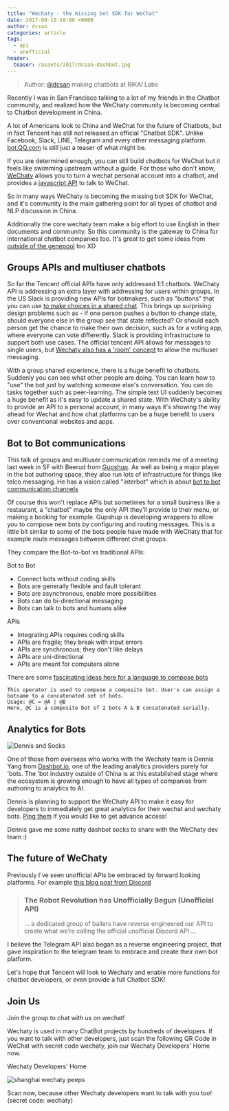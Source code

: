 ```yaml
---
title: "Wechaty - the missing bot SDK for WeChat"
date: 2017-09-10 18:00 +0800
author: dcsan
categories: article
tags:
  - api
  - unofficial
header:
  teaser: /assets/2017/dcsan-dashbot.jpg
---
```


> Author: [@dcsan](https://github.com/dcsan) making chatbots at RIKAI Labs

Recently I was in San Francisco talking to a lot of my friends in the Chatbot community, and realized how the WeChaty community is becoming central to Chatbot development in China.

A lot of Americans look to China and WeChat for the future of Chatbots, but in fact Tencent has still not released an official "Chatbot SDK". Unlike Facebook, Slack, LINE, Telegram and every other messaging platform. [bot.QQ.com](http://bot.qq.com/) is still just a teaser of what might be.

If you are determined enough, you can still build chatbots for WeChat but it feels like swimming upstream without a guide. For those who don't know, [WeChaty](https://github.com/Chatie/wechaty) allows you to turn a wechat personal account into a chatbot, and provides a [javascript API](https://github.com/Chatie/wechaty#api-reference) to talk to WeChat.

So in many ways WeChaty is becoming the missing bot SDK for WeChat, and it's community is the main gathering point for all types of chatbot and NLP discussion in China.

Additionally the core wechaty team make a big effort to use English in their documents and community. So this community is the gateway to China for international chatbot companies too. It's great to get some ideas from [outside of the genepool](http://www.chinadaily.com.cn/business/tech/2017-08/21/content_30913647.htm) too XD

<!--more-->

## Groups APIs and multiuser chatbots

So far the Tencent official APIs have only addressed 1:1 chatbots. WeChaty API is addressing an extra layer with addressing for users within groups.
In the US Slack is providing new APIs for botmakers, such as "buttons" that you can use [to make choices in a shared chat](https://api.slack.com/interactive-messages). This brings up surprising design problems such as - if one person pushes a button to change state, should everyone else in the group see that state reflected? Or should each person get the chance to make their own decision, such as for a voting app, where everyone can vote differently.
Slack is providing infrastructure to support both use cases.
The official tencent API allows for messages to single users, but [Wechaty also has a 'room' concept](https://github.com/Chatie/wechaty#room) to allow the multiuser messaging.

With a group shared experience, there is a huge benefit to chatbots. Suddenly you can see what other people are doing. You can learn how to "use" the bot just by watching someone else's conversation. You can do tasks together such as peer-learning. The simple text UI suddenly becomes a huge benefit as it's easy to update a shared state.
With WeChaty's ability to provide an API to a personal account, in many ways it's showing the way ahead for Wechat and how chat platforms can be a huge benefit to users over conventional websites and apps.

## Bot to Bot communications

This talk of groups and multiuser communication reminds me of a meeting last week in SF with Beerud from [Gupshup](https://gupshup.io/). As well as being a major player in the bot authoring space, they also run lots of infrastructure for things like telco messaging. He has a vision called "interbot" which is about [bot to bot communication channels](https://www.interbot.cc)

Of course this won't replace APIs but sometimes for a small business like a restaurant, a "chatbot" maybe the only API they'll provide to their menu, or making a booking for example. Gupshup is developing wrappers to allow you to compose new bots by configuring and routing messages. This is a little bit similar to some of the bots people have made with WeChaty that for example route messages between different chat groups.

They compare the Bot-to-bot vs traditional APIs:

Bot to Bot

* Connect bots without coding skills
* Bots are generally flexible and fault tolerant
* Bots are asynchronous, enable more possibilities
* Bots can do bi-directional messaging
* Bots can talk to bots and humans alike

APIs

* Integrating APIs requires coding skills
* APIs are fragile; they break with input errors
* APIs are synchronous; they don't like delays
* APIs are uni-directional
* APIs are meant for computers alone

There are some [fascinating ideas here for a language to compose bots](https://www.interbot.cc/docs)

    This operator is used to compose a composite bot. User's can assign a botname to a concatenated set of bots.
    Usage: @C = @A | @B
    Here, @C is a composite bot of 2 bots A & B concatenated serially.

## Analytics for Bots

![Dennis and Socks]({{site.baseurl}}/assets/2017/dcsan-dashbot.jpg)

One of those from overseas who works with the Wechaty team is Dennis Yang from [Dashbot.io](https://www.dashbot.io/), one of the leading analytics providers purely for 'bots. The 'bot industry outside of China is at this established stage where the ecosystem is growing enough to have all types of companies from authoring to analytics to AI.

Dennis is planning to support the WeChaty API to make it easy for developers to immediately get great analytics for their wechat and wechaty bots. [Ping them](https://www.dashbot.io/contact) if you would like to get advance access!

Dennis gave me some natty dashbot socks to share with the WeChaty dev team :)

## The future of WeChaty

Previously I've seen unofficial APIs be embraced by forward looking platforms.
For example [this blog post from Discord](https://blog.discordapp.com/the-robot-revolution-has-unofficially-begun-unofficial-api-23a3c722d5bf)

> ### The Robot Revolution has Unofficially Begun (Unofficial API)
>
> ... a dedicated group of ballers have reverse engineered our API to create what we’re calling the official unofficial Discord API ...

I believe the Telegram API also began as a reverse engineering project, that gave inspiration to the telegram team to embrace and create their own bot platform.

Let's hope that Tencent will look to Wechaty and enable more functions for chatbot developers, or even provide a full Chatbot SDK!

## Join Us

Join the group to chat with us on wechat!

Wechaty is used in many ChatBot projects by hundreds of developers. If you want to talk with other developers, just scan the following QR Code in WeChat with secret code wechaty, join our Wechaty Developers' Home now.

Wechaty Developers' Home

![shanghai wechaty peeps](https://chatie.io/wechaty/images/bot-qr-code.png)

Scan now, because other Wechaty developers want to talk with you too! (secret code: wechaty)
